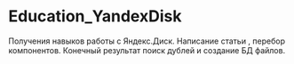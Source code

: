 # Education_YandexDisk
Получения навыков работы с Яндекс.Диск. 
Написание статьи , перебор компонентов.
Конечный результат поиск дублей и создание БД файлов.
